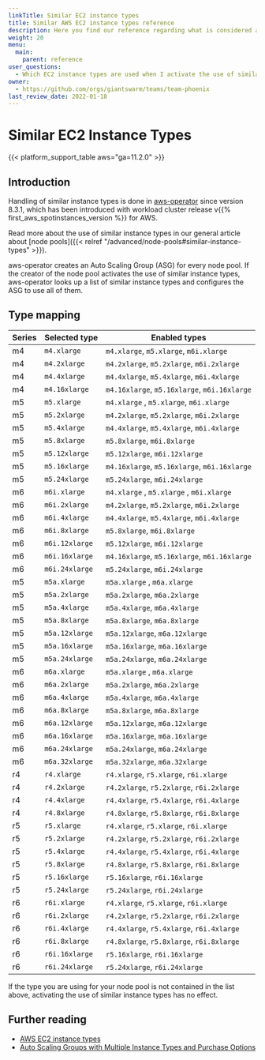 ```yaml
---
linkTitle: Similar EC2 instance types
title: Similar AWS EC2 instance types reference
description: Here you find our reference regarding what is considered a similar instance type.
weight: 20
menu:
  main:
    parent: reference
user_questions:
  - Which EC2 instance types are used when I activate the use of similar instance types?
owner:
  - https://github.com/orgs/giantswarm/teams/team-phoenix
last_review_date: 2022-01-18
---
```


# Similar EC2 Instance Types

{{< platform_support_table aws="ga=11.2.0" >}}

## Introduction

Handling of similar instance types is done in [aws-operator](https://github.com/giantswarm/aws-operator) since version 8.3.1, which has been introduced with workload cluster release v{{% first_aws_spotinstances_version %}} for AWS.

Read more about the use of similar instance types in our general article about [node pools]({{< relref "/advanced/node-pools#similar-instance-types" >}}).

aws-operator creates an Auto Scaling Group (ASG) for every node pool. If the creator of the node pool activates the use of similar instance types, aws-operator looks up a list of similar instance types and configures the ASG to use all of them.

## Type mapping

| Series | Selected type  | Enabled types                                 |
|--------|----------------|-----------------------------------------------|
| m4     | `m4.xlarge`    | `m4.xlarge`, `m5.xlarge`, `m6i.xlarge`        |
| m4     | `m4.2xlarge`   | `m4.2xlarge`, `m5.2xlarge`, `m6i.2xlarge`     |
| m4     | `m4.4xlarge`   | `m4.4xlarge`, `m5.4xlarge`, `m6i.4xlarge`     |
| m4     | `m4.16xlarge`  | `m4.16xlarge`, `m5.16xlarge`, `m6i.16xlarge`  |
| m5     | `m5.xlarge`    | `m4.xlarge` , `m5.xlarge`, `m6i.xlarge`       |
| m5     | `m5.2xlarge`   | `m4.2xlarge`, `m5.2xlarge`, `m6i.2xlarge`     |
| m5     | `m5.4xlarge`   | `m4.4xlarge`, `m5.4xlarge`, `m6i.4xlarge`     |
| m5     | `m5.8xlarge`   | `m5.8xlarge`, `m6i.8xlarge`                   |
| m5     | `m5.12xlarge`  | `m5.12xlarge`, `m6i.12xlarge`                 |
| m5     | `m5.16xlarge`  | `m4.16xlarge`, `m5.16xlarge`, `m6i.16xlarge`  |
| m5     | `m5.24xlarge`  | `m5.24xlarge`, `m6i.24xlarge`                 |
| m6     | `m6i.xlarge`   | `m4.xlarge` , `m5.xlarge` , `m6i.xlarge`      |
| m6     | `m6i.2xlarge`  | `m4.2xlarge`, `m5.2xlarge`, `m6i.2xlarge`     |
| m6     | `m6i.4xlarge`  | `m4.4xlarge`, `m5.4xlarge`, `m6i.4xlarge`     |
| m6     | `m6i.8xlarge`  | `m5.8xlarge`, `m6i.8xlarge`                   |
| m6     | `m6i.12xlarge` | `m5.12xlarge`, `m6i.12xlarge`                 |
| m6     | `m6i.16xlarge` | `m4.16xlarge`, `m5.16xlarge`, `m6i.16xlarge`  |
| m6     | `m6i.24xlarge` | `m5.24xlarge`, `m6i.24xlarge`                 |
| m5     | `m5a.xlarge`   | `m5a.xlarge` , `m6a.xlarge`                   |
| m5     | `m5a.2xlarge`  | `m5a.2xlarge`, `m6a.2xlarge`                  |
| m5     | `m5a.4xlarge`  | `m5a.4xlarge`, `m6a.4xlarge`                  |
| m5     | `m5a.8xlarge`  | `m5a.8xlarge`, `m6a.8xlarge`                  |
| m5     | `m5a.12xlarge` | `m5a.12xlarge`, `m6a.12xlarge`                |
| m5     | `m5a.16xlarge` | `m5a.16xlarge`, `m6a.16xlarge`                |
| m5     | `m5a.24xlarge` | `m5a.24xlarge`, `m6a.24xlarge`                |
| m6     | `m6a.xlarge`   | `m5a.xlarge` , `m6a.xlarge`                   |
| m6     | `m6a.2xlarge`  | `m5a.2xlarge`, `m6a.2xlarge`                  |
| m6     | `m6a.4xlarge`  | `m5a.4xlarge`, `m6a.4xlarge`                  |
| m6     | `m6a.8xlarge`  | `m5a.8xlarge`, `m6a.8xlarge`                  |
| m6     | `m6a.12xlarge` | `m5a.12xlarge`, `m6a.12xlarge`                |
| m6     | `m6a.16xlarge` | `m5a.16xlarge`, `m6a.16xlarge`                |
| m6     | `m6a.24xlarge` | `m5a.24xlarge`, `m6a.24xlarge`                |
| m6     | `m6a.32xlarge` | `m5a.32xlarge`, `m6a.32xlarge`                |
| r4     | `r4.xlarge`    | `r4.xlarge`, `r5.xlarge`, `r6i.xlarge`        |
| r4     | `r4.2xlarge`   | `r4.2xlarge`, `r5.2xlarge`, `r6i.2xlarge`     |
| r4     | `r4.4xlarge`   | `r4.4xlarge`, `r5.4xlarge`, `r6i.4xlarge`     |
| r4     | `r4.8xlarge`   | `r4.8xlarge`, `r5.8xlarge`, `r6i.8xlarge`     |
| r5     | `r5.xlarge`    | `r4.xlarge`, `r5.xlarge`, `r6i.xlarge`        |
| r5     | `r5.2xlarge`   | `r4.2xlarge`, `r5.2xlarge`, `r6i.2xlarge`     |
| r5     | `r5.4xlarge`   | `r4.4xlarge`, `r5.4xlarge`, `r6i.4xlarge`     |
| r5     | `r5.8xlarge`   | `r4.8xlarge`, `r5.8xlarge`, `r6i.8xlarge`     |
| r5     | `r5.16xlarge`  | `r5.16xlarge`, `r6i.16xlarge`                 |
| r5     | `r5.24xlarge`  | `r5.24xlarge`, `r6i.24xlarge`                 |
| r6     | `r6i.xlarge`   | `r4.xlarge`, `r5.xlarge`, `r6i.xlarge`        |
| r6     | `r6i.2xlarge`  | `r4.2xlarge`, `r5.2xlarge`, `r6i.2xlarge`     |
| r6     | `r6i.4xlarge`  | `r4.4xlarge`, `r5.4xlarge`, `r6i.4xlarge`     |
| r6     | `r6i.8xlarge`  | `r4.8xlarge`, `r5.8xlarge`, `r6i.8xlarge`     |
| r6     | `r6i.16xlarge` | `r5.16xlarge`, `r6i.16xlarge`                 |
| r6     | `r6i.24xlarge` | `r5.24xlarge`, `r6i.24xlarge`                 |

If the type you are using for your node pool is not contained in the list above, activating the use of similar instance types has no effect.

## Further reading

- [AWS EC2 instance types](https://aws.amazon.com/ec2/instance-types/)
- [Auto Scaling Groups with Multiple Instance Types and Purchase Options](https://docs.aws.amazon.com/autoscaling/ec2/userguide/asg-purchase-options.html)
